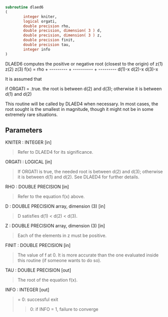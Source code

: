 ```fortran
subroutine dlaed6
(
        integer kniter,
        logical orgati,
        double precision rho,
        double precision, dimension( 3 ) d,
        double precision, dimension( 3 ) z,
        double precision finit,
        double precision tau,
        integer info
)
```

DLAED6 computes the positive or negative root (closest to the origin)
of
z(1)        z(2)        z(3)
f(x) =   rho + --------- + ---------- + ---------
d(1)-x      d(2)-x      d(3)-x

It is assumed that

if ORGATI = .true. the root is between d(2) and d(3);
otherwise it is between d(1) and d(2)

This routine will be called by DLAED4 when necessary. In most cases,
the root sought is the smallest in magnitude, though it might not be
in some extremely rare situations.

## Parameters
KNITER : INTEGER [in]
> Refer to DLAED4 for its significance.

ORGATI : LOGICAL [in]
> If ORGATI is true, the needed root is between d(2) and
> d(3); otherwise it is between d(1) and d(2).  See
> DLAED4 for further details.

RHO : DOUBLE PRECISION [in]
> Refer to the equation f(x) above.

D : DOUBLE PRECISION array, dimension (3) [in]
> D satisfies d(1) < d(2) < d(3).

Z : DOUBLE PRECISION array, dimension (3) [in]
> Each of the elements in z must be positive.

FINIT : DOUBLE PRECISION [in]
> The value of f at 0. It is more accurate than the one
> evaluated inside this routine (if someone wants to do
> so).

TAU : DOUBLE PRECISION [out]
> The root of the equation f(x).

INFO : INTEGER [out]
> = 0: successful exit
> > 0: if INFO = 1, failure to converge
